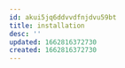 ```yaml
---
id: akui5jq6ddvvdfnjdvu59bt
title: installation
desc: ''
updated: 1662816372730
created: 1662816372730
---
```

